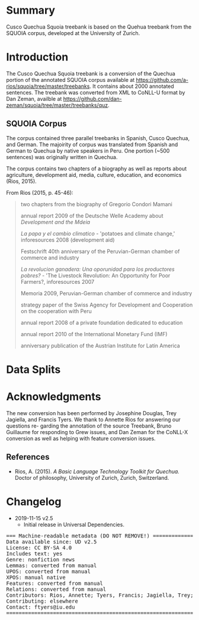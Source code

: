 # Summary

Cusco Quechua Squoia treebank is based on the Quehua treebank from the SQUOIA corpus, developed at the University of Zurich. 

# Introduction

The Cusco Quechua Squoia treebank is a conversion of the Quechua portion of the annotated SQUOIA corpus available at https://github.com/a-rios/squoia/tree/master/treebanks. It contains about 2000 annotated sentences. The treebank was converted from XML to CoNLL-U format by Dan Zeman, availble at https://github.com/dan-zeman/squoia/tree/master/treebanks/quz.

## SQUOIA Corpus

The corpus contained three parallel treebanks in Spanish, Cusco Quechua, and German. The majoirity of corpus was translated from Spanish and German to Quechua by native speakers in Peru. One portion (~500 sentences) was originally written in Quechua. 

The corpus contains two chapters of a biography as well as reports about agriculture, development aid, media, culture, education, and economics (Rios, 2015).

From Rios (2015, p. 45-46):
> two chapters from the biography of Gregorio Condori Mamani
>
> annual report 2009 of the Deutsche Welle Academy about *Development and the Mdeia*
>
> *La papa y el cambio climatico* - 'potatoes and climate change,' inforesources 2008 (development aid)
>
> Festschrift 40th anniversary of the Peruvian-German chamber of commerce and industry
>
> *La revolucion ganadera: Una oporunidad para los productores pobres?* - 'The Livestock Revolution: An Opportunity for Poor Farmers?, inforesources 2007
>
> Memoria 2009, Peruvian-German chamber of commerce and industry
>
> strategy paper of the Swiss Agency for Development and Cooperation on the cooperation with Peru
>
> annual report 2008 of a private foundation dedicated to education
>
> annual report 2010 of the International Monetary Fund (IMF)
>
> anniversary publication of the Austrian Institute for Latin America


# Data Splits


# Acknowledgments

The new conversion has been performed by Josephine Douglas, Trey Jagiella, and Francis Tyers. We thank to Annette Rios for answering our questions re- garding the annotation of the source Treebank, Bruno Guillaume for responding to Grew issues, and Dan Zeman for the CoNLL-X conversion as well as helping with feature conversion issues.

## References

* Rios, A. (2015). *A Basic Language Technology Toolkit for Quechua.* Doctor of philosophy, University of Zurich, Zurich, Switzerland.


# Changelog

* 2019-11-15 v2.5
  * Initial release in Universal Dependencies.


<pre>
=== Machine-readable metadata (DO NOT REMOVE!) ================================
Data available since: UD v2.5
License: CC BY-SA 4.0
Includes text: yes
Genre: nonfiction news
Lemmas: converted from manual
UPOS: converted from manual
XPOS: manual native
Features: converted from manual
Relations: converted from manual
Contributors: Rios, Annette; Tyers, Francis; Jagiella, Trey; Douglas, Josephine
Contributing: elsewhere
Contact: ftyers@iu.edu
===============================================================================
</pre>
